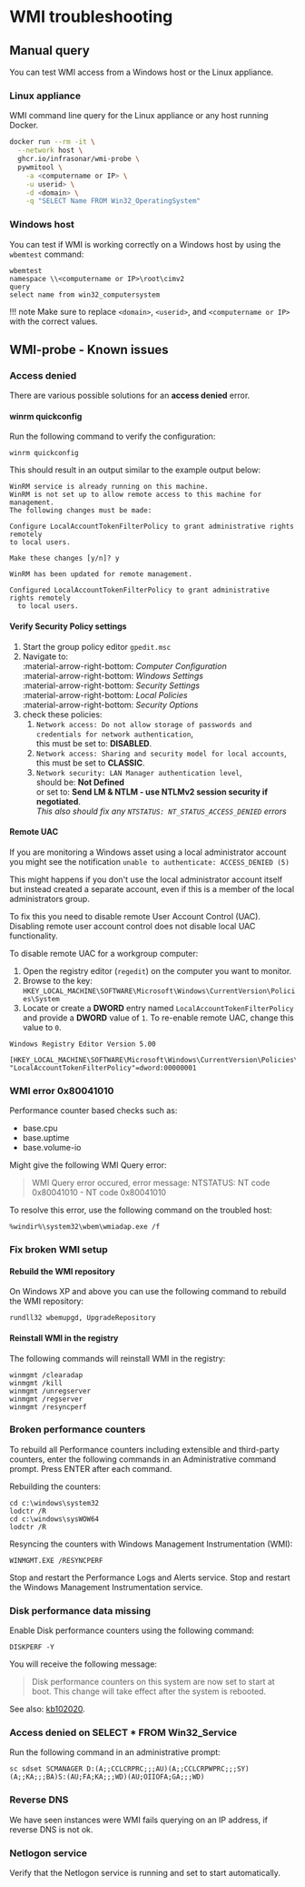 # WMI troubleshooting

## Manual query

You can test WMI access from a Windows host or the Linux appliance.

### Linux appliance

WMI command line query for the Linux appliance or any host running Docker.

```bash
docker run --rm -it \
  --network host \
  ghcr.io/infrasonar/wmi-probe \
  pywmitool \
    -a <computername or IP> \
    -u userid> \
    -d <domain> \
    -q "SELECT Name FROM Win32_OperatingSystem"
```

### Windows host

You can test if WMI is working correctly on a Windows host by using the `wbemtest` command:

```
wbemtest
namespace \\<computername or IP>\root\cimv2
query
select name from win32_computersystem
```

!!! note
    Make sure to replace `<domain>`, `<userid>`, and `<computername or IP>` with the correct values.

## WMI-probe - Known issues

### Access denied

There are various possible solutions for an **access denied** error.

#### winrm quickconfig

Run the following command to verify the configuration:

```title="command"
winrm quickconfig
```

This should result in an output similar to the example output below:

```title="output"
WinRM service is already running on this machine.
WinRM is not set up to allow remote access to this machine for management.
The following changes must be made:

Configure LocalAccountTokenFilterPolicy to grant administrative rights remotely
to local users.

Make these changes [y/n]? y

WinRM has been updated for remote management.

Configured LocalAccountTokenFilterPolicy to grant administrative rights remotely
  to local users.
```

#### Verify Security Policy settings

1. Start the group policy editor `gpedit.msc`
2. Navigate to:<br>
   :material-arrow-right-bottom: *Computer Configuration*<br>
   :material-arrow-right-bottom: *Windows Settings*<br>
   :material-arrow-right-bottom: *Security Settings*<br>
   :material-arrow-right-bottom: *Local Policies*<br>
   :material-arrow-right-bottom: *Security Options*
3. check these policies:
    1. `Network access: Do not allow storage of passwords and credentials for network authentication`,<br> this must be set to: **DISABLED**.
    2. `Network access: Sharing and security model for local accounts`,<br> this must be set to **CLASSIC**.
    3. `Network security: LAN Manager authentication level`,<br> should be: **Not Defined**<br> or set to: **Send LM & NTLM - use NTLMv2 session security if negotiated**.<br>*This also should fix any `NTSTATUS: NT_STATUS_ACCESS_DENIED` errors*

#### Remote UAC

If you are monitoring a Windows asset using a local administrator account you might see the notification `unable to authenticate: ACCESS_DENIED (5)`

This might happens if you don't use the local administrator account itself but instead created a separate account, even if this is a member of the local administrators group.

To fix this you need to disable remote User Account Control (UAC). Disabling remote user account control does not disable local UAC functionality.

To disable remote UAC for a workgroup computer:

1. Open the registry editor (`regedit`) on the computer you want to monitor.
2. Browse to the key: `HKEY_LOCAL_MACHINE\SOFTWARE\Microsoft\Windows\CurrentVersion\Policies\System`
3. Locate or create a **DWORD** entry named `LocalAccountTokenFilterPolicy` and provide a **DWORD** value of `1`. To re-enable remote UAC, change this value to `0`.

```
Windows Registry Editor Version 5.00

[HKEY_LOCAL_MACHINE\SOFTWARE\Microsoft\Windows\CurrentVersion\Policies\System]
"LocalAccountTokenFilterPolicy"=dword:00000001
```

### WMI error 0x80041010

Performance counter based checks such as:

- base.cpu
- base.uptime
- base.volume-io

Might give the following WMI Query error:

> WMI Query error occured, error message: NTSTATUS: NT code 0x80041010 - NT code 0x80041010

To resolve this error, use the following command on the troubled host:

```
%windir%\system32\wbem\wmiadap.exe /f
```

### Fix broken WMI setup

#### Rebuild the WMI repository

On Windows XP and above you can use the following command to rebuild the WMI repository:

```
rundll32 wbemupgd, UpgradeRepository
```

#### Reinstall WMI in the registry

The following commands will reinstall WMI in the registry:

```
winmgmt /clearadap
winmgmt /kill
winmgmt /unregserver
winmgmt /regserver
winmgmt /resyncperf
```

### Broken performance counters

To rebuild all Performance counters including extensible and third-party counters, enter the following commands in an Administrative command prompt. Press ENTER after each command.

Rebuilding the counters:

```
cd c:\windows\system32
lodctr /R
cd c:\windows\sysWOW64
lodctr /R
```

Resyncing the counters with Windows Management Instrumentation (WMI):

```
WINMGMT.EXE /RESYNCPERF
```

Stop and restart the Performance Logs and Alerts service.
Stop and restart the Windows Management Instrumentation service.

### Disk performance data missing

Enable Disk performance counters using the following command:

```
DISKPERF -Y
```

You will receive the following message:

> Disk performance counters on this system are now set to start at boot. This change will take effect after the system is rebooted.

See also: [kb102020](http://support.microsoft.com/kb/102020).

### Access denied on SELECT \* FROM Win32_Service

Run the following command in an administrative prompt:

```
sc sdset SCMANAGER D:(A;;CCLCRPRC;;;AU)(A;;CCLCRPWPRC;;;SY)(A;;KA;;;BA)S:(AU;FA;KA;;;WD)(AU;OIIOFA;GA;;;WD)
```

### Reverse DNS

We have seen instances were WMI fails querying on an IP address, if reverse DNS is not ok.

### Netlogon service

Verify that the Netlogon service is running and set to start automatically.